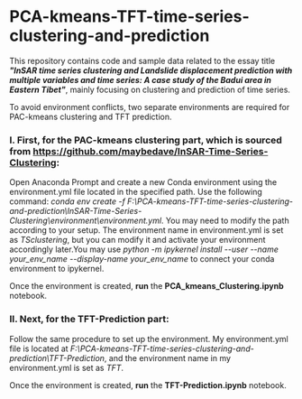 # PCA-kmeans-TFT-time-series-clustering-and-prediction
This repository contains code and sample data related to the essay title ***"InSAR time series clustering and Landslide displacement prediction with multiple variables and time series: A case study of the Badui area in Eastern Tibet"***, mainly focusing on clustering and prediction of time series.

To avoid environment conflicts, two separate environments are required for PAC-kmeans clustering and TFT prediction.

### I. First, for the PAC-kmeans clustering part, which is sourced from https://github.com/maybedave/InSAR-Time-Series-Clustering:

Open Anaconda Prompt and create a new Conda environment using the environment.yml file located in the specified path. Use the following command: _conda env create -f F:\PCA-kmeans-TFT-time-series-clustering-and-prediction\InSAR-Time-Series-Clustering\environment\environment.yml_. You may need to modify the path according to your setup. The environment name in environment.yml is set as _TSclustering_, but you can modify it and activate your environment accordingly later.You may use _python -m ipykernel install --user --name your_env_name --display-name your_env_name_ to connect your conda environment to ipykernel.

Once the environment is created, **run** the **PCA_kmeans_Clustering.ipynb** notebook.

### II. Next, for the TFT-Prediction part:

Follow the same procedure to set up the environment. My environment.yml file is located at _F:\PCA-kmeans-TFT-time-series-clustering-and-prediction\TFT-Prediction_, and the environment name in my environment.yml is set as _TFT_.

Once the environment is created, **run** the **TFT-Prediction.ipynb** notebook.
